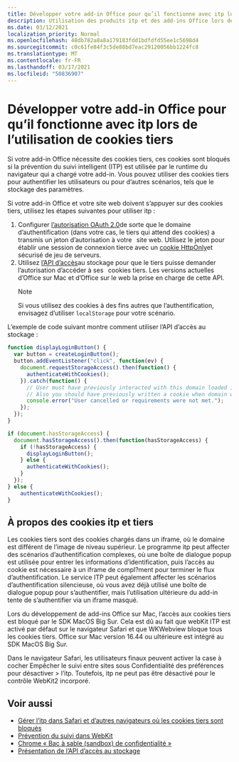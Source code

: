 ```yaml
---
title: Développer votre add-in Office pour qu’il fonctionne avec itp lors de l’utilisation de cookies tiers
description: Utilisation des produits itp et des add-ins Office lors de l’utilisation de cookies tiers
ms.date: 03/12/2021
localization_priority: Normal
ms.openlocfilehash: 48db782a8a8a179183fdd1bdfdfd55ee1c5698d4
ms.sourcegitcommit: c0c61fe84f3c5de88bd7eac29120056bb1224fc8
ms.translationtype: MT
ms.contentlocale: fr-FR
ms.lasthandoff: 03/17/2021
ms.locfileid: "50836907"
---
```

# <a name="develop-your-office-add-in-to-work-with-itp-when-using-third-party-cookies"></a>Développer votre add-in Office pour qu’il fonctionne avec itp lors de l’utilisation de cookies tiers

Si votre add-in Office nécessite des cookies tiers, ces cookies sont bloqués si la prévention du suivi intelligent (ITP) est utilisée par le runtime du navigateur qui a chargé votre add-in. Vous pouvez utiliser des cookies tiers pour authentifier les utilisateurs ou pour d’autres scénarios, tels que le stockage des paramètres.

Si votre add-in Office et votre site web doivent s’appuyer sur des cookies tiers, utilisez les étapes suivantes pour utiliser itp :

1. Configurer [l’autorisation OAuth 2.0](https://tools.ietf.org/html/rfc6749)de sorte que le domaine d’authentification (dans votre cas, le tiers qui attend des cookies) a transmis un jeton d’autorisation à votre   site web. Utilisez le jeton pour établir une session de connexion tierce avec un [cookie HttpOnly](https://developer.mozilla.org/en-US/docs/Web/HTTP/Cookies#Secure_and_HttpOnly_cookies)et sécurisé de jeu de serveurs.
2. Utilisez [l’API d’accès](https://webkit.org/blog/8124/introducing-storage-access-api/)au stockage pour que le tiers puisse demander l’autorisation d’accéder à ses   cookies tiers. Les versions actuelles d’Office sur Mac et d’Office sur le web la prise en charge de cette API.
    > [!NOTE]
    > Si vous utilisez des cookies à des fins autres que l’authentification, envisagez d’utiliser `localStorage` pour votre scénario.

L’exemple de code suivant montre comment utiliser l’API d’accès au stockage :

```javascript
function displayLoginButton() {
  var button = createLoginButton();
  button.addEventListener("click", function(ev) {
    document.requestStorageAccess().then(function() {
      authenticateWithCookies(); 
    }).catch(function() {
      // User must have previously interacted with this domain loaded in a top frame
      // Also you should have previously written a cookie when domain was loaded in the top frame
      console.error("User cancelled or requirements were not met.");
    });
  });
}

if (document.hasStorageAccess) { 
  document.hasStorageAccess().then(function(hasStorageAccess) { 
    if (!hasStorageAccess) { 
      displayLoginButton(); 
    } else { 
      authenticateWithCookies(); 
    } 
  }); 
} else { 
    authenticateWithCookies(); 
} 
```

## <a name="about-itp-and-third-party-cookies"></a>À propos des cookies itp et tiers

Les cookies tiers sont des cookies chargés dans un iframe, où le domaine est différent de l’image de niveau supérieur. Le programme itp peut affecter des scénarios d’authentification complexes, où une boîte de dialogue popup est utilisée pour entrer les informations d’identification, puis l’accès au cookie est nécessaire à un iframe de compl?ment pour terminer le flux d’authentification. Le service ITP peut également affecter les scénarios d’authentification silencieuse, où vous avez déjà utilisé une boîte de dialogue popup pour s’authentifier, mais l’utilisation ultérieure du add-in tente de s’authentifier via un iframe masqué.

Lors du développement de add-ins Office sur Mac, l’accès aux cookies tiers est bloqué par le SDK MacOS Big Sur. Cela est dû au fait que webKit ITP est activé par défaut sur le navigateur Safari et que WKWebview bloque tous les cookies tiers. Office sur Mac version 16.44 ou ultérieure est intégré au SDK MacOS Big Sur.

Dans le navigateur Safari, les utilisateurs finaux peuvent activer la case à cocher Empêcher le suivi entre sites sous Confidentialité des préférences pour désactiver   >   l’itp. Toutefois, itp ne peut pas être désactivé pour le contrôle WebKit2 incorporé.

## <a name="see-also"></a>Voir aussi

- [Gérer l’itp dans Safari et d’autres navigateurs où les cookies tiers sont bloqués](https://docs.microsoft.com/azure/active-directory/develop/reference-third-party-cookies-spas)
- [Prévention du suivi dans WebKit](https://webkit.org/tracking-prevention/)
- [Chrome « Bac à sable (sandbox) de confidentialité »](https://blog.chromium.org/2020/01/building-more-private-web-path-towards.html)
- [Présentation de l’API d’accès au stockage](https://blogs.windows.com/msedgedev/2020/07/08/introducing-storage-access-api/)
